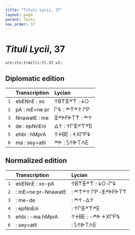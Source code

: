 ```yaml
---
title: "Tituli Lycii, 37"
layout: page
parent: Texts
nav_order: 37
---
```




# *Tituli Lycii*, 37




`urn:cts:trmilli:tl.37.v1:`

## Diplomatic edition

|  | Transcription | Lycian |
| :---: | :------ | :------ |
| `1` | ebENnE : xo | 𐊁𐊂𐊚𐊑𐊏𐊚 : 𐊜𐊒 |
| `2` | pA : mE=ne pr | 𐊓𐊙 : 𐊎𐊚𐊏𐊁 𐊓𐊕 |
| `3` | NnawatE : me | 𐊑𐊏𐊀𐊇𐊀𐊗𐊚 : 𐊎𐊁 |
| `4` | de : epNnEni | 𐊅𐊁 : 𐊁𐊓𐊑𐊏𐊚𐊏𐊆 |
| `5` | ehbi : hMprA | 𐊁𐊛𐊂𐊆 : 𐊛𐊐𐊓𐊕𐊙 |
| `6` | ma : sey=atli | 𐊎𐊀 : 𐊖𐊁𐊊𐊀𐊗𐊍𐊆 |

## Normalized edition

|  | Transcription | Lycian |
| :---: | :------ | :------ |
| `1` | ebENnE : xo-pA | 𐊁𐊂𐊚𐊑𐊏𐊚 : 𐊜𐊒-𐊓𐊙 |
| `2` | : mE=ne pr-NnawatE | : 𐊎𐊚𐊏𐊁 𐊓𐊕-𐊑𐊏𐊀𐊇𐊀𐊗𐊚 |
| `3` | : me-de | : 𐊎𐊁-𐊅𐊁 |
| `4` | : epNnEni | : 𐊁𐊓𐊑𐊏𐊚𐊏𐊆 |
| `5` | ehbi : -ma hMprA | 𐊁𐊛𐊂𐊆 : -𐊎𐊀 𐊛𐊐𐊓𐊕𐊙 |
| `6` | : sey=atli | : 𐊖𐊁𐊊𐊀𐊗𐊍𐊆 |